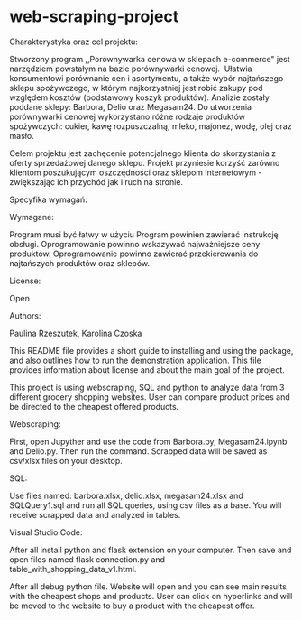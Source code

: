 # web-scraping-project

Charakterystyka oraz cel projektu:

Stworzony program ,,Porównywarka cenowa w sklepach e-commerce" jest narzędziem powstałym na bazie porównywarki cenowej.  Ułatwia konsumentowi porównanie cen i asortymentu, a także wybór najtańszego sklepu spożywczego, w którym najkorzystniej jest robić zakupy pod względem kosztów (podstawowy koszyk produktów). Analizie zostały poddane sklepy: Barbora, Delio oraz Megasam24. Do utworzenia porównywarki cenowej wykorzystano różne rodzaje produktów spożywczych: cukier, kawę rozpuszczalną, mleko, majonez, wodę, olej oraz masło.

Celem projektu jest zachęcenie potencjalnego klienta do skorzystania z oferty sprzedażowej danego sklepu. Projekt przyniesie korzyść zarówno klientom poszukującym oszczędności oraz sklepom internetowym - zwiększając ich przychód jak i ruch na stronie.


Specyfika wymagań:

Wymagane:

Program musi być łatwy w użyciu
Program powinien zawierać instrukcję obsługi.
Oprogramowanie powinno wskazywać najważniejsze ceny produktów.
Oprogramowanie powinno zawierać przekierowania do najtańszych produktów oraz sklepów.


License:

Open

Authors:

Paulina Rzeszutek,
Karolina Czoska

This README file provides a short guide to installing and using the package, and also outlines how to run the demonstration application.
This file provides information about license and about the main goal of the project.

This project is using webscraping, SQL and python to analyze data from 3 different grocery shopping websites. User can compare product prices and be directed to the cheapest offered products.


Webscraping:

First, open Jupyther and use the code from Barbora.py, Megasam24.ipynb and Delio.py.
Then run the command. Scrapped data will be saved as csv/xlsx files on your desktop.

SQL:

Use files named: barbora.xlsx, delio.xlsx, megasam24.xlsx and SQLQuery1.sql and run all SQL queries, using csv files as a base. You will receive scrapped data and analyzed in tables.

Visual Studio Code:

After all install python and flask extension on your computer. Then save and open files named flask connection.py and table_with_shopping_data_v1.html.


After all debug python file. Website will open and you can see main results with the cheapest shops and products. User can click on hyperlinks and will be moved to the website to buy a product with the cheapest offer.

